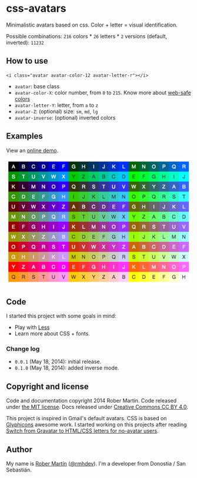 # css-avatars

Minimalistic avatars based on css. Color + letter = visual identification.

Possible combinations: `216` colors * `26` letters * `2` versions (default, inverted): `11232`

## How to use

```
<i class="avatar avatar-color-12 avatar-letter-r"></i>
```

- `avatar`: base class
- `avatar-color-X`: color number, from `0` to `215`. Know more about [web-safe colors][]
- `avatar-letter-Y`: letter, from `a` to `z`
- `avatar-Z`: (optional) size: `sm`, `md`, `lg`
- `avatar-inverse`: (optional) inverted colors

## Examples

View an [online demo][].

![Avatar examples](docs/avatars-example.png)

## Code

I started this project with some goals in mind:

- Play with [Less][]
- Learn more about CSS + fonts.

### Change log

* `0.0.1` (May 18, 2014): initial release.
* `0.1.0` (May 18, 2014): added inverse mode.

## Copyright and license

Code and documentation copyright 2014 Rober Martín.
Code released under [the MIT license](LICENSE).
Docs released under [Creative Commons CC BY 4.0][].

This project is inspired in Gmail's default avatars. CSS is based on [Glyphicons] awesome work.
I started working on this projects after reading [Switch from Gravatar to HTML/CSS letters for no-avatar users][].

## Author

My name is [Rober Martín][] ([@rmhdev][]). I'm a developer from Donostia / San Sebastián.

[Less]: http://lesscss.org/
[web-safe colors]: http://en.wikipedia.org/wiki/Web_colors#Web-safe_colors
[online demo]: http://css-avatars.rmhdev.net/
[Creative Commons CC BY 4.0]: http://creativecommons.org/licenses/by/4.0/
[Glyphicons]: http://glyphicons.com/
[Switch from Gravatar to HTML/CSS letters for no-avatar users]: https://meta.discourse.org/t/switch-from-gravatar-to-html-css-letters-for-no-avatar-users/15336
[Rober Martín]: http://rmhdev.net/
[@rmhdev]: http://twitter.com/rmhdev
